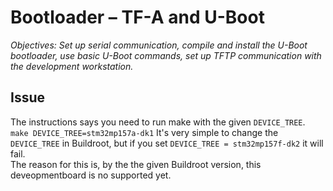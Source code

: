 # Bootloader – TF-A and U-Boot
*Objectives: Set up serial communication, compile and install the U-Boot bootloader, use basic U-Boot commands, set up TFTP communication with the development workstation.*

## Issue
The instructions says you need to run make with the given `DEVICE_TREE`. <br>
`make DEVICE_TREE=stm32mp157a-dk1`
It's very simple to change the `DEVICE_TREE` in Buildroot, but if you set `DEVICE_TREE = stm32mp157f-dk2` it will fail. <br>
The reason for this is, by the the given Buildroot version, this deveopmentboard is no supported yet. <br>
